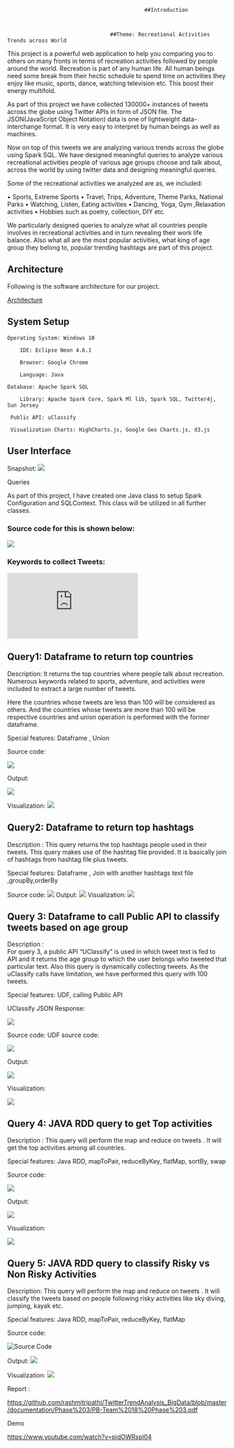 
                                                ##Introduction



                                     ##Theme: Recreational Activities Trends across World

This project is a powerful web application to help you comparing you to others on many fronts in terms of recreation activities followed by people around the world. Recreation is part of any human life. All human beings need some break from their hectic schedule to spend time on activities they enjoy like music, sports, dance, watching television etc. This boost their energy multifold. 

As part of this project we have collected 130000+ instances of tweets across the globe using Twitter APIs in form of JSON file. The JSON(JavaScript Object Notation) data is one of lightweight data-interchange format. It is very easy to interpret by human beings as well as machines.

Now on top of this tweets we are analyzing various trends across the globe using Spark SQL.
We have designed meaningful queries to analyze various recreational activities people of various age groups choose and talk about, across the world by using twitter data
and designing meaningful queries. 

Some of the recreational activities we analyzed are as, we included:

•	Sports, Extreme Sports
•	Travel, Trips, Adventure, Theme Parks, National Parks
•	Watching, Listen, Eating activities
•	Dancing, Yoga, Gym ,Relaxation activities
•	Hobbies such as poetry, collection, DIY etc. 


We particularly designed queries to analyze what all countries people involves in recreational activities and in turn revealing their work life balance. Also what all are the most popular activities, what king of age group they belong to, popular trending hashtags are part of this project.

## Architecture

Following is the software architecture for our project.



[Architecture](https://github.com/rashmitripathi/TwitterTrendAnalysis_BigData/blob/master/documentation/architecture.jpg)



## System Setup


  	Operating System: Windows 10	

		IDE: Eclipse Neon 4.6.1

		Browser: Google Chrome

		Language: Java
                            
    Database: Apache Spark SQL

		Library: Apache Spark Core, Spark Ml lib, Spark SQL, Twitter4j, Sun Jersey
                           
     Public API: uClassify

     Visualization Charts: HighCharts.js, Google Geo Charts.js, d3.js

                           



## User Interface

Snapshot:
![](https://github.com/rashmitripathi/TwitterTrendAnalysis_BigData/blob/master/documentation/Phase%203/HomeScreen.JPG)

Queries


As part of this project, I have created one Java class to setup Spark Configuration and SQLContext. This class will be utilized in all further classes.

### Source code for this is shown below:

 ![](https://github.com/rashmitripathi/TwitterTrendAnalysis_BigData/blob/master/documentation/Phase%202/SparkCOnf.JPG)





### Keywords to collect Tweets: 
 
 ![KeyWords](https://github.com/rashmitripathi/TwitterTrendAnalysis_BigData/blob/master/documentation/Phase%202/KeywordsList.java)



## Query1: Dataframe to return top countries
 
Description: It returns the top countries where people talk about recreation.
Numerous keywords related to sports, adventure, and activities were included to extract a large number of tweets.

Here the countries whose tweets are less than 100 will be considered as others.
And the countries whose tweets are more than 100 will be respective countries and union operation is performed with the former dataframe.

Special features: Dataframe , Union

Source code:

![](https://github.com/rashmitripathi/TwitterTrendAnalysis_BigData/blob/master/documentation/query1/query1.JPG)

Output:

![](https://github.com/rashmitripathi/TwitterTrendAnalysis_BigData/blob/master/documentation/query1/query1countrywiseoutput.JPG)

Visualization:
![](https://github.com/rashmitripathi/TwitterTrendAnalysis_BigData/blob/master/documentation/Phase%203/country.jpg)


## Query2: Dataframe to return top hashtags

 
Description :  This query returns the top hashtags people used in their tweets.
This query makes use of the hashtag file provided. It is basically join of hashtags from hashtag file plus tweets.

Special features: Dataframe , Join with another hashtags text file ,groupBy,orderBy

Source code:
![](https://github.com/rashmitripathi/TwitterTrendAnalysis_BigData/blob/master/documentation/query2/query2hashtags.JPG)
Output:
![](https://github.com/rashmitripathi/TwitterTrendAnalysis_BigData/blob/master/documentation/query2/query2hashtagsoutput.JPG)
Visualization:
![](https://github.com/rashmitripathi/TwitterTrendAnalysis_BigData/blob/master/documentation/Phase%203/hashtags.jpg)
 

## Query 3: Dataframe to call Public API to classify tweets based                 on age group
 
Description :  
For query 3, a public API “UClassify” is used in which tweet text is fed to API and it returns the age group to which  the user belongs who tweeted that particular text. Also this query is dynamically collecting tweets. As the uClassify calls have limitation, we have performed this query with 100 tweets. 

Special features: UDF, calling Public API

UClassify JSON Response:

 ![](https://github.com/rashmitripathi/TwitterTrendAnalysis_BigData/blob/master/documentation/query3/uclassifyjsonresponse.JPG)

Source code: UDF source code:

![](https://github.com/rashmitripathi/TwitterTrendAnalysis_BigData/blob/master/documentation/query3/query3udf3.JPG)
 


Output:

![](https://github.com/rashmitripathi/TwitterTrendAnalysis_BigData/blob/master/documentation/query3/query3agegroupoutput.JPG)
 

Visualization:

 ![](https://github.com/rashmitripathi/TwitterTrendAnalysis_BigData/blob/master/documentation/Phase%203/agegroup.jpg)


## Query 4: JAVA RDD query to get Top activities


Description :  This query will perform the map and reduce on tweets . It will get the top activities among all countries.

Special features:  Java RDD, mapToPair, reduceByKey, flatMap, sortBy, swap


Source code:

 ![](https://github.com/rashmitripathi/TwitterTrendAnalysis_BigData/blob/master/documentation/query4/query4final.JPG)



Output:

 ![](https://github.com/rashmitripathi/TwitterTrendAnalysis_BigData/blob/master/documentation/query4/query4popularwordsoutput.JPG)



Visualization:

![](https://github.com/rashmitripathi/TwitterTrendAnalysis_BigData/blob/master/documentation/Phase%203/popularwords.JPG)
 


## Query 5: JAVA RDD query to classify Risky vs Non Risky Activities

Description:  This query will perform the map and reduce on tweets . It will classify the tweets based on people following risky activities like sky diving, jumping, kayak etc.

Special features: Java RDD, mapToPair, reduceByKey, flatMap

Source code:
 
![Source Code](https://github.com/rashmitripathi/TwitterTrendAnalysis_BigData/blob/master/documentation/query5/query5risk.JPG)


Output:
![](https://github.com/rashmitripathi/TwitterTrendAnalysis_BigData/blob/master/documentation/query5/query5output.JPG)

Visualization:
![](https://github.com/rashmitripathi/TwitterTrendAnalysis_BigData/blob/master/documentation/Phase%203/riskyvsnonrisky.jpg)
 

Report : 

https://github.com/rashmitripathi/TwitterTrendAnalysis_BigData/blob/master/documentation/Phase%203/PB-Team%2018%20Phase%203.pdf

Demo

https://www.youtube.com/watch?v=pidOWRspl04

